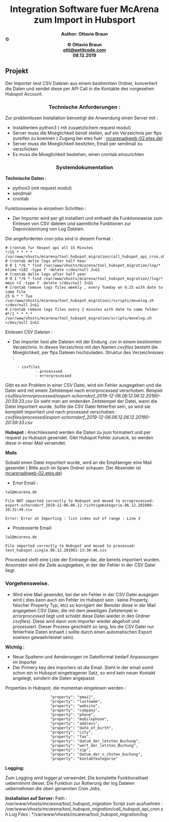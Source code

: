 <!-- TITLE: Dokumentation McArena Hubspot Importer</center> -->
<!-- SUBTITLE: <center>Systemdokumentation zum CSV Importer nach Hubspot fuer McArena</center> -->

# <center>Integration Software fuer McArena zum Import in Hubsport</center>



**<center>Author: Ottavio Braun</center>** ©
**<center>© Ottavio Braun</center>**
**<center>otti@petitcode.com</center>**
**<center>08.12.2019</center>**

## Projekt

Der Importer liest CSV Dateien aus einem bestimmten Ordner, konvertiert die Daten und sendet diese per API Call in die Kontakte des vorgesehen Hubspot Account.

### <center>Technische Anforderungen :</center>

Zur problemlosen Installation benoetigt die Anwendung einen Server mit :

- Installiertem python3 ( mit zusaetzlichem request modul)
- Server muss die Moeglichkeit bereit stellen, auf ein Verzeichnis per ftps zureifen zu koennen ( Zugang bei etes fuer : mcarena@web-02.etes.de)
- Server muss die Moeglichkeit besitzten, Email per sendmail zu verschicken
- Es muss die Moeglichkeit bestehen, einen crontab einzurichten


### <center>Systemdokumentation</center>


**Technische Daten :**

- python3 (mit request modul)
- sendmail
- crontab


Funktionsweise in einzelnen Schritten :

- Der Importer wird per git installiert und enthaelt die Funktionsweise zum Einlesen von CSV dateien und saemtliche Funktionen zur Deprovisionirung von Log Dateien.

Die angeforderten cron jobs sind in diesem Format :


```batchfile
# Crontab fur hbspot api all 15 Minutes
*/15 * * * * /var/www/vhosts/mcarena/tool_hubspot_migration/call_hubspot_api_cron.sh
# Crontab delte logs after half hear
0 0 1 */6 * find /var/www/vhosts/mcarena/tool_hubspot_migration/log/* mtime +182 -type f -delete >/dev/null 2>&1
# Crontab delte logs after half year
0 0 1 */6 * find /var/www/vhosts/mcarena/tool_hubspot_migration//log/* mmin +2 -type f -delete >/dev/null 2>&1
# Crontab remove logs files weekly , every Tueday on 6:25 with date to same file
25 6 * * Tue  /var/www/vhosts/mcarena/tool_hubspot_migration//scripts/movelog.sh >/dev/null 2>&1
# Crontab remove logs files every 2 minutes with date to same folder
#*/1 * * * *   /var/www/vhosts/mcarena/tool_hubspot_migration/scripts/movelog.sh >/dev/null 2>&1

```

Einlesen CSV Dateien :

- Der Importer liest alle Dateien mit der Endung *.csv*  in einem bestimmten Verzeichnis. In dieses Verzeichnis mit den Namen *csvfiles* besteht die Moeglichkeit, per ftps Dateien hochzuladen.
Struktur des Verzeichnisses :

		- csvfiles
				- processsed
				- errorprocessed

Gibt es ein Problem in einer CSV Datei, wird ein Fehler ausgegeben und die Datei wird mit einem Zeitstempel nach errorprocessed verschoben. Beispiel *csvfiles/errorprocessed/export-schorndorf_2019-12-06.06.12.06.12.20190-20:59:33.csv*
So sieht  man am endenden Zeitstempel der Datei, wann die Datei importiert wurde.
Sollte die CSV Datei fehlerfrei sein, so wird sie komplett importiert und nach processed verschoben : *csvfiles/processed/export-schorndorf_2019-12-06.06.12.06.12.20190-20:59:33.csv*

**Hubspot :**
Anschliessend werden die Daten zu json formatiert und per request zu Hubspot gesendet. Gibt Hubspot Fehler zurueck, so werden diese in einer Mail versendet.

**Mails**

Sobald einen Datei importiert wurde, wird an die Empfaenger eine Mail gesendet ( Bitte auch im Spam Ordner schauen. Der Absender ist mcarena@web-02.etes.de)

- Error Email :

```Processed:
lw1@mcarena.de

File NOT imported correctly to Hubspot and moved to erroprocessed: export-schorndorf_2019-12-06.06.12.richtigeKategorie.06.12.201908-20:32:49.csv 

Error: Error at Importing : list index out of range : Line 3

```

- Prozessierte Email:

```Processed:
lw1@mcarena.de

File imported correctly to Hubspot and moved to processed: test_hubspot.single.06.12.201901-13:30:46.csv 
```


Processed stellt eine Liste der Eintraege dar, die bereits importiert wurden. 
Ansonsten wird die Zeile ausgegeben, in der der Fehler in der CSV Datei liegt.


### Vorgehensweise.

- Wird eine Mail gesendet, bei der ein Fehler in der CSV Datei ausgegen wird ( dies kann auch ein Fehler im Hubspot sein : keine Property, falscher Property Typ, etc) so korrigiert der Benuter diese in der Mail angegeben CSV Datei, die mit dem jeweiligen Zeitstempel in *errorprocessed* liegt und schiebt diese Datei wieder in den Ordner *csvfiles*). Diese wird dann vom Importer wieder abgeholt und prozessiert. Dieser Prozess geschieht so lang, bis die CSV Datei nur fehlerfreie Daten enhaelt ( sollte durch einen automatischen Export sowieso gewaehrleistet sein).

**Wichtig :**

- Neue Spaltenn und Aenderungen im Dateiformat bedarf Anpassungen im Importer
- Der Primery key des importers ist die Email. Steht in der email somit schon ein in Hubspot eingetragener Satz, so wird kein neuer Kontakt angelegt, sondern die Daten angepasst


Properties in Hubspot, die momentan eingelesen werden :

                        "property": "email",
                        "property": "lastname",
                        "property": "website",
                        "property": "company",
                        "property": "phone",
                        "property": "mobilephone",
                        "property": "address",
                        "property": "date_of_birth",
                        "property": "city",
                        "property": "fax",
                        "property": "datum_der_letzten_Buchung",
                        "property": "wert_der_letzten_Buchung",
                        "property": "zip",
                        "property": "datum_der_n_chsten_buchung",
                        "property": "kontaktkategorie"
												
**Logging:**

Zum Logging wird logger.pl verwendet. Die komplette Funktionalitaet uebernimmt dieser.
Die Funktion zur Rotierung der log Dateien uebernehmen die oben genannten Cron Jobs.


**Installation auf Server:**
Path : */var/www/vhosts/mcarena/tool_hubspot_migration*
Script zum ausfuehren : */var/www/vhosts/mcarena/tool_hubspot_migration/call_hubspot_api_cron.sh*
Log Files : */var/www/vhosts/mcarena/tool_hubspot_migration/log
				
				
